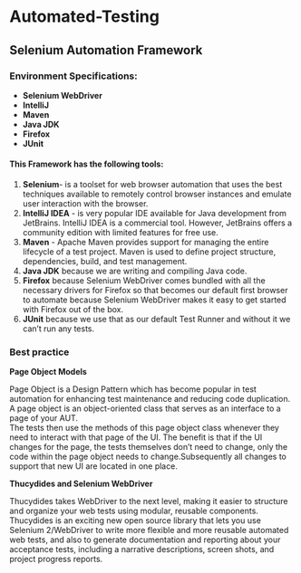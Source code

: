 Automated-Testing
=================

<h2>Selenium Automation Framework</h2>


<h3>Environment Specifications:</h3>
<ul>
<li><b>Selenium WebDriver</b></li>
<li><b>IntelliJ</b></li>
<li><b>Maven</b></li>
<li><b>Java JDK</b></li>
<li><b>Firefox</b></li>
<li><b>JUnit</b></li>
</ul>
<h4>This Framework has the following tools:</h4>

1. <b>Selenium</b>- is a toolset for web browser automation that uses the best techniques available to remotely control browser instances and emulate user interaction with the browser.
2. <b>IntelliJ IDEA</b> - is  very popular IDE available for Java development from JetBrains. IntelliJ IDEA is a commercial tool. However, JetBrains offers a community edition with limited features for free use.
3. <b>Maven</b> -  Apache Maven provides support for managing the entire lifecycle of a test project. Maven is used to define project structure, dependencies, build, and test management.
4. <b>Java JDK</b> because we are writing and compiling Java code.
5. <b>Firefox</b> because Selenium WebDriver comes bundled with all the necessary drivers for Firefox so that becomes our default first browser to automate because Selenium WebDriver makes it easy to get started with Firefox out of the box.
6. <b>JUnit</b> because we use that as our default Test Runner and without it we can’t run any tests.

<h3>Best practice</h3>

<b>Page Object Models</b>

Page Object is a Design Pattern which has become popular in test automation for enhancing test maintenance and reducing code duplication.<br> A page object is an object-oriented class that serves as an interface to a page of your AUT. <br>The tests then use the methods of this page object class whenever they need to interact with that page of the UI. The benefit is that if the UI changes for the page, the tests themselves don’t need to change, only the code within the page object needs to change.Subsequently all changes to support that new UI are located in one place.

<b>Thucydides and Selenium WebDriver</b>

Thucydides takes WebDriver to the next level, making it easier to structure and organize your web tests using modular, reusable components. Thucydides is an exciting new open source library that lets you use Selenium 2/WebDriver to write more flexible and more reusable automated web tests, and also to generate documentation and reporting about your acceptance tests, including a narrative descriptions, screen shots, and project progress reports.